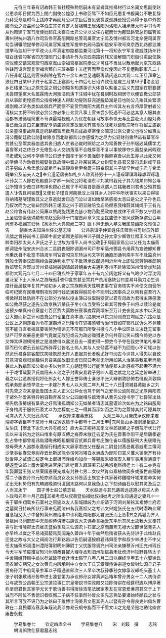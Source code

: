 <!-- { "loadSidebar": true } -->
　　元符三年春有诏故韩王普社稷殊勲后嗣未有显者其推择材行以名闻文思副使赵公思恭即日擢为西上閤门副使公惶恐上书称臣驽下不如臣兄思复书报闻公不敢复辞乃拜受命是时今上践阼才再阅月公以宗臣后首见褒赏逡巡辞逊授受两得于是中外悦服而公之贤益闻公字伯庄其先真定人曾祖韩王居洛阳为洛阳人祖承赠太师中书令考从约赠建宁军节度使妣祁氏永嘉县太君公少以父任方冠而仕为鄜延路管总司属官监夀州税杭州酒八作司监修官髙阳闗路总管司属官太宁监及博州都监河北籴便司属官勾当骐骥院提举修河司属官知威胜军提举右厢马监知信安军改岢岚京西北路都监兼提举马监知干宁军改火山军真定府路都监兼河北第十一将知永宁军复改威胜扬州钤辖召还管勾客省四方馆閤门公事请补外为京西南路钤辖又请解閤门职自引进副使换崇仪使又请宫观管勾西京嵩山崇福宫枢宻院奏公才可任不当处以散地起为京东西路钤辖再请宫观复崇福宫葢自三班奉职十五迁官而至崇仪使因止不复磨勘职事凡二十八任非朝廷选则官长辟除在官六十余年未尝见谴既再请闲遂以大观二年正旦拜章乞致仕四日某甲子终于私第之正寝夀七十四后七日诏许致仕是嵗三月某甲子洛金谷乡石楼里邙山之原先茔之侧公刚毅多知遇事识大体自以勲臣之后义先国家在职蹇蹇未尝顾望寓大名属霖雨大河涨溢风涛下注城中忧在晷刻时故相居守以便宜檄公部禁兵从事郎吏惶惑而公指授神速人得赴功隄防获完遂脱垫溺是日也防公几殆其处繁溃艰剧赖以济务类如此御兵严而信不妄赏罚南阳大阅兵主帅听其左右言将厚赏射者公请核实主将不听欲必赏公亦必争止弗赏凡事上官未尝少贬遇不可必达其意人服其直治郡奉法循理简重不苛课最常视他人为优在朝廷习故事恭慎无与比尝赴火山陛对奏事已而泣言曰先臣普配享清庙顾真定故里未有庙食敢昧死以请哲宗听许将诏立庙欲公亲董役事故除真定府路都监居数月庙成故枢宻使文简冯公京公妻父也待公如賔友冯公薨朝廷欲公防故除京西北路都监公亦感慨为之尽力公轻财利重然诺有幕官卒贫甚公至鬻卖器皿遣其丧归族人贫者必嵗时赒给之以为常善教子孙所居必延儒学尤喜賔客对之终日夕无倦色与人交初落落不合既厚善不复以事故移夺久而益亲闲暇观书史或劝公何不学佛书公曰忠于国孝于家不畏强御不侮鳏寡吾以此生亦以此死又何必学佛书为劝者慙服娶张氏故侍中耆之孙某官某之女封安化县君又娶冯氏封咸宁县君子男四人希孟承议郎希旦右班殿直希尹希箴三班奉职其三子皆早世咸宁君与希孟既举公及前夫人之奉公遗范居丧如礼乡人称焉孙男十一人瑾珵瓘璞瑑璪璩琛琢璮环孙女二人嫁右班殿直郭才卿一尚幼公将老谓东平刘某曰我死子其为铭某曰知公与公所知岂少哉曰非有择也顾心已属子不可易自是亟以谓人曰铭我者刘君也公殁其孤遣人讣告且问铭既又使长子瑾自河南抵汶上持其乡人刘平仲所状事实以来曰得铭将纳诸墓隧瑾致其父之意退就舍日造门泣以请如始至某感服太息曰是公之子孙也已乃叙次而为之铭曰烈烈韩王翊国之兴于昭显融陪食庙烝缵恵我绪蔚其绳绳于王有光赵公维曾有伟赵公简亷以质周旋践更克毖小物乃勤民政亦总戎律不呉不敖乂宁践谧上圣临御诞襃殊勲有来赵公陟陟于门擢首拜章义先臣昆盛徳不忘风致斯存谓公百年尚膺多福翩其归休【案永乐大典原阙二字】匪卜岂无他人墓文我属莫幽斯文惟信之告
　　朝奉大夫知淄州任公墓志铭
　　公讳宗谊字仲宜姓任氏赠尚书司封员外郎讳朏之曾孙尚书工部郎中直史馆赠吏部尚书讳子舆之孙太常少卿致仕赠正义大夫讳粹南阳郡太夫人尹氏之子上世故为博平人尚书公改于郓因家焉公以父任为太庙斋郎调陇州陇安庆州合水二县尉丧服除调濵州司戸参军亳州酂县令用荐为宣徳郎知曹州乗氏县不赴签书镇海军判官管勾京东转运司文字转通直郎通判南平军不赴监真州转般仓转奉议郎赐绯鱼袋通判永宁军不赴转承议郎通判沂州今上即位恩转朝奉郎朝散郎管勾宫观以沂州督捕贼转朝请郎转朝奉大夫通判泰州不赴除知淄州借紫加勲骑都尉大观元年七月二十四日寝疾终于家享年五十有九公阔达好义有气略少时浮沈闾里泛爱下士人乐从之游既孤昏仰食贫甚至鬻其产赀用遂缺公曰差易耳勤力治生调度纤啬居数年复其产如初乡人竒之宗族赖焉天性明吏事在官务核实不肯便文自营所临可纪酂有民椎埋剽攻败则行钱诋谰数得脱前令不能制公因事杀之以徇有盗羣行入境微得其处防尉不在公部分方略以授主簿曰往取贼受赏以君有母故为君得主簿感激如公教尽获之遂先公改京秩沂某氏子坐小法当受笞公审其可教争于州将以赎论是嵗遂预乡举真州仓室屋七百区费大莫敢任葺事嵗霖雨壊米至万计吏夜徙弃水中以灭迹公大撤而新之计司吝费公曰仓虽在真本漕六路聚米以供京师则费宜均赋之六路众是公议上之朝遂着为令在濵摄沧之乐陵令在郓摄须城令治行皆如在酂凡民诉久不竟若冤不能自直者摘其要害躬为镌谕无不厌服日所受书檄与凡小争讼区处立决廷无留事狱戸可罗雀豪恶吏屏气竟嵗无敢犯或云为政必锄猾吏奈何并容公笑曰懦令倚吏以办又惮其纵则横掎摭之是滋使借以蠧民且去一猾吏得一猾吏今予夺在我吏供笔札奉案牍而已何谓云云前后所辟荐公皆名士伟人其与人交倾葢不疑不为回隠小不可辄以告然资乐易喜賔客酣饮笑噱恢然无忤人更服其长者晚尤好书阅古今评其人得失以自致其意领宫观归家趣供具召亲属故旧无虚日叹曰老矣无所用如某人治某事我虽老尚能兼此人数辈雅知公者亦多以为信云方朝廷察公行能优除便郡未赴感疾不起夀不满六十于戏惜哉娶尹氏南阳夫人弟之子封夀安县君子男四人羲之献之允之延之皆举进士羲之以公遗奏授假将仕郎女七人嫁王誉郭俦士亷张平张大辩谢敦颐俦右班殿真敦頥假承务郎余皆举进士一未嫁孙男七人以大观二年九月二十六日须城县黄陂乡之刘村先茔之次某皇妣鲁国太夫人正义公仲女也笃于同气之爱怜公幼防视之尤厚南阳君于诸外孙爱某特异躬自鞠育某又少公四嵗相与嬉戏俱从我先公授书学丁壮昏宦出处相先后虽舅甥有晜弟之好焉诸孤谓知公无如某者请志其墓谨论次如右为之铭曰服周于身棺周于服刳石袤丈以为之椁度三之一得其函深如函之深为之葢博其封可隠其坎可席从先大夫归此真宅
　　承议郎束君墓志铭
　　大观三年九月庚戌承议郎束君端卿字表臣卒于京师十月戊寅返柩于中都粤十二月壬申东阿鱼山乡挂剑里祖茔之左伯氏【案北下永乐大典有阙文】直大夫正卿持其季文林郎斌卿之子僧孺所状公行实以来请铭为之铭曰维束有原汉傅之裔莽末散迁去足为氏在晋著作阳平是居唐季避乱占鲁中都曾祖讳勍潜晦弗昭祖颙赠官贰卿兵曹考庄膴仕奋以儒服繇列大夫襃赠光禄母荣夫人追郡永嘉俪行相成实大厥家君由父任歴典二尉登封髙邑辄着威恵主簿河沙录事蕲春交章尉荐去长斯民能令谓何冯翊白水满嵗为郎阶曰宣义惟大镇聚齐有孙耿爰畀之监流亡绥定今上御极沛泽维均加命一等锡服朱银信安入幕军事用康通直于朝遂登议郎上膺大寳例进官序归赴铨曹入趋班署云胡弗淑奄然徂迁七十有二亦克有年娶郭暨王张又继室国恩襃宠咸有封秩七男二女仪然肖似禀植攸同多或蚤世直孺徳孺二子服丧孙曰元矩亦颀而良女及女孙皆适士族宜于其家著称雝睦吁嗟束君命实何尤出无利势归有先畴嵗晚道衍邅回末路何以息我鱼山之下刻诗幽石以慰其灵及后之人尚其永宁
　　国子博士赵公墓志铭
　　天水赵逵与其兄遘弟远逑遵以母夫人命卜政和元年十月己酉其祖考叔从叔弟暨伯祖妣叔祖妣考之所生母遘逵之妻凡十一丧于郓州翔鸾乡石室村之原逵以友人彭城顔岐为介绍请于河间刘某铭其祖博士府君之墓翼日持岐所状行事来见而泣曰昔我髙祖父之考讳文兴妣张氏在五代时潜晦弗耀自髙祖父太子中舍知黄州赠给事中讳利妣南阳郡太君张氏而上皆齐之禹城为齐人曾祖尚书祠部郎中天章阁侍讲赠右諌议大夫讳希言始爱东平乐其风土故我大父奉其丧与妣博陵郡太君崔氏暨伯季及三仙源君卜石室之原而藏焉无禄大父即世繄我先人亦早终以嵗之不易诸孤藐焉契阔淹久葢四十年于兹然后殡者获从先侍讲于此维赵氏迁徙之故与大父之阀阅治行非铭曷以告后嗣谨按府君讳舜臣字和叔少举进士不中父任太庙斋郎调澧州澧阳簿尉明州簿尉丁父忧服除调兖州司法亲嫌移沂州迁兖州瑕丘令天平军节度推官知兴州顺政县擢大理寺丞知泗州招信县未赴改济州钜野县转太子中舍赐绯转殿中丞以荐监延丰仓迁博士熙宁八年八月二日以疾终享年五十六娶徐氏司农卿安期兄之女次黄氏内殿承制中立女次王氏天章阁侍讲宗道女皆封仙源县君子男裔孙河中府司录参军以子赠通直郎次三人早卒次叔孙季孙女嫁承议郎杨庆基士人张子明张敷诸孙皆举进士逵登第为承议郎孙女嫁黄渊吕椿年曾孙男女十二人初侍讲公与故贾公昌朝王公宗道竝事仁宗皇帝説书崇政殿又竝除侍讲在经筵积嵗以博厚著称至府君世其家学尤长于歌诗善书得唐徐浩笔法居家孝友在官恵爱亷肃其交于上下诚而不阿位不售徳识者叹憾二子病不任事然孙曾众多先志弗坠要诸始终顔氏之状与其所言可攷不诬乃为之铭曰于维博士洵美且文恵其先人以暨有孙令得良吏州倚名曹政在二县民廪洊髙我车既流我涂亦易云胡夺旃而不千里文山之兆是坚是垲勒铭幽宫庸告永载










　　学易集巻七
　　钦定四库全书
　　学易集巻八
　　宋　刘跂　撰
　　志铭
　　朝请郎致仕蔡君墓志铭
